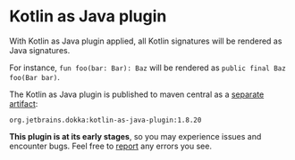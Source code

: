 # Kotlin as Java plugin

With Kotlin as Java plugin applied, all Kotlin signatures will be rendered as Java signatures.

For instance, `fun foo(bar: Bar): Baz` will be rendered as `public final Baz foo(Bar bar)`.

The Kotlin as Java plugin is published to maven central as a
[separate artifact](https://mvnrepository.com/artifact/org.jetbrains.dokka/kotlin-as-java-plugin):

```text
org.jetbrains.dokka:kotlin-as-java-plugin:1.8.20
```

**This plugin is at its early stages**, so you may experience issues and encounter bugs. Feel free to
[report](https://github.com/Kotlin/dokka/issues/new/choose) any errors you see.
